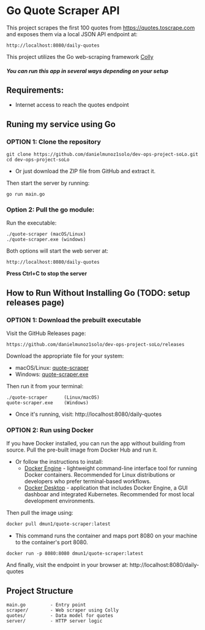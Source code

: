 Go Quote Scraper API
=====================
This project scrapes the first 100 quotes from https://quotes.toscrape.com
and exposes them via a local JSON API endpoint at:
```
http://localhost:8080/daily-quotes
```

This project utilizes the Go web-scraping framework [Colly](https://github.com/gocolly/colly)

##### You can run this app in several ways depending on your setup

## Requirements:

- Internet access to reach the quotes endpoint

## Runing my service using Go

### OPTION 1: Clone the repository
```
git clone https://github.com/danielmunoz1solo/dev-ops-project-soLo.git
cd dev-ops-project-soLo
```
- Or just download the ZIP file from GitHub and extract it.

Then start the server by running:
```
go run main.go
```

### Option 2: Pull the go module:

Run the executable:
```
./quote-scraper (macOS/Linux)
./quote-scraper.exe (windows)
```

Both options will start the web server at:
```
http://localhost:8080/daily-quotes
```
**Press Ctrl+C to stop the server**

## How to Run Without Installing Go (TODO: setup releases page)

### OPTION 1: Download the prebuilt executable

Visit the GitHub Releases page:

    https://github.com/danielmunoz1solo/dev-ops-project-soLo/releases

Download the appropriate file for your system:

- macOS/Linux:   [quote-scraper]()
- Windows:       [quote-scraper.exe]()

Then run it from your terminal:
```
./quote-scraper      (Linux/macOS)
quote-scraper.exe    (Windows)
```
- Once it's running, visit: http://localhost:8080/daily-quotes


### OPTION 2: Run using Docker

If you have Docker installed, you can run the app without building from source. Pull the pre-built image from Docker Hub and run it. 

- Or follow the instructions to install:
    - [Docker Engine](https://docs.docker.com/engine/install/) - lightweight command-line interface tool for running Docker containers. Recommended for Linux distributions or developers who prefer terminal-based workflows.
    - [Docker Desktop](https://docs.docker.com/get-started/get-docker/) - application that includes Docker Engine, a GUI dashboar and integrated Kubernetes. Recommended for most local development environments.

Then pull the image using:
```bash
docker pull dmun1/quote-scraper:latest
```

- This command runs the container and maps port 8080 on your machine to the container's port 8080.
```
docker run -p 8080:8080 dmun1/quote-scraper:latest
```

And finally, visit the endpoint in your browser at: http://localhost:8080/daily-quotes

## Project Structure

    main.go         - Entry point
    scraper/        - Web scraper using Colly
    quotes/         - Data model for quotes
    server/         - HTTP server logic
